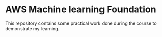 # AWS Machine learning Foundation
 This repository contains some practical work done during the course to demonstrate my learning.
